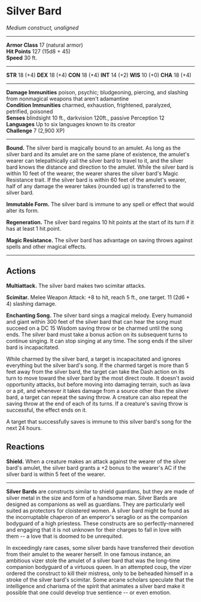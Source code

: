 # Silver Bard

_Medium construct, unaligned_

---

**Armor Class** 17 (natural armor)  
**Hit Points** 127 (15d8 + 45)  
**Speed** 30 ft.  

---

**STR** 18 (+4) **DEX** 18 (+4) **CON** 18 (+4) **INT** 14 (+2) **WIS** 10 (+0) **CHA** 18 (+4)

---

**Damage Immunities** poison, psychic; bludgeoning, piercing, and slashing from nonmagical weapons that aren't adamantine    
**Condition Immunities** charmed, exhaustion, frightened, paralyzed, petrified, poisoned  
**Senses** blindsight 10 ft., darkvision 120ft., passive Perception 12  
**Languages** Up to six languages known to its creator  
**Challenge** 7 (2,900 XP)  

---

**Bound.** The silver bard is magically bound to an amulet. As long as the silver bard and its amulet are on the same plane of existence, the amulet's wearer can telepathically call the silver bard to travel to it, and the silver bard knows the distance and direction to the amulet. While the silver bard is within 10 feet of the wearer, the wearer shares the silver bard's Magic Resistance trait.  If the silver bard is within 60 feet of the amulet's wearer, half of any damage the wearer takes (rounded up) is transferred to the silver bard.

**Immutable Form.** The silver bard is immune to any spell or effect that would alter its form.

**Regeneration.** The silver bard regains 10 hit points at the start of its turn if it has at least 1 hit.point.

**Magic Resistance.** The silver bard has advantage on saving throws against spells and other magical effects.

---

## Actions

**Multiattack.** The silver bard makes two scimitar attacks.

**Scimitar.** Melee Weapon Attack: +8 to hit, reach 5 ft., one target. 11 (2d6 + 4) slashing damage.

**Enchanting Song.** The silver bard sings a magical melody. Every humanoid and giant within 300 feet of the silver bard that can hear the song must succeed on a DC 15 Wisdom saving throw or be charmed until the song ends. The silver bard must take a bonus action on its subsequent turns to continue singing. It can stop singing at any time. The song ends if the silver bard is incapacitated.

While charmed by the silver bard, a target is incapacitated and ignores everything but the silver bard's song. If the charmed target is more than 5 feet away from the silver bard, the target can take the Dash action on its turn to move toward the silver bard by the most direct route. It doesn't avoid opportunity attacks, but before moving into damaging terrain, such as lava or a pit, and whenever it takes damage from a source other than the silver bard, a target can repeat the saving throw. A creature can also repeat the saving throw at the end of each of its turns. If a creature's saving throw is successful, the effect ends on it.

A target that successfully saves is immune to this silver bard's song for the next 24 hours.

## Reactions

**Shield.** When a creature makes an attack against the wearer of the silver bard's amulet, the silver bard grants a +2 bonus to the wearer's AC if the silver bard is within 5 feet of the wearer.

---

**Silver Bards** are constructs similar to shield guardians, but they are made of silver metal in the size and form of a handsome man. Silver Bards are designed as companions as well as guardians. They are particularly well suited as protectors for cloistered women. A silver bard might be found as the incorruptable chaperon of an emperor's seraglio or as the companion bodyguard of a high priestess. These constructs are so perfectly-mannered and engaging that it is not unknown for their charges to fall in love with them -- a love that is doomed to be unrequited.

In exceedingly rare cases, some silver bards have transferred their devotion from their amulet to the wearer herself. In one famous instance, an ambitious vizer stole the amulet of a silver bard that was the long-time companion bodyguard of a virtuous queen. In an attempted coup, the vizer ordered the construct to kill their mistress, only to be beheaded himself in a stroke of the silver bard's scimitar. Some arcane scholars speculate that the intelligence and charisma of the spirit that animates a silver bard make it possible that one could develop true sentience -- or even emotion.